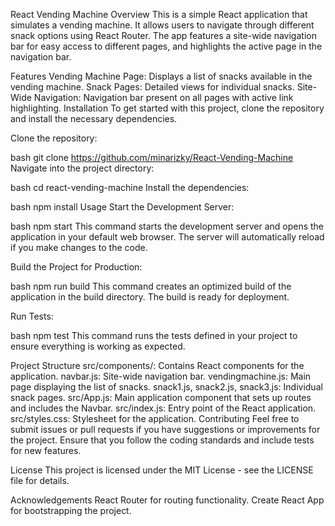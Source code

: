React Vending Machine
Overview
This is a simple React application that simulates a vending machine. It allows users to navigate through different snack options using React Router. The app features a site-wide navigation bar for easy access to different pages, and highlights the active page in the navigation bar.

Features
Vending Machine Page: Displays a list of snacks available in the vending machine.
Snack Pages: Detailed views for individual snacks.
Site-Wide Navigation: Navigation bar present on all pages with active link highlighting.
Installation
To get started with this project, clone the repository and install the necessary dependencies.

Clone the repository:

bash
git clone https://github.com/minarizky/React-Vending-Machine
Navigate into the project directory:

bash
cd react-vending-machine
Install the dependencies:

bash
npm install
Usage
Start the Development Server:

bash
npm start
This command starts the development server and opens the application in your default web browser. The server will automatically reload if you make changes to the code.

Build the Project for Production:

bash
npm run build
This command creates an optimized build of the application in the build directory. The build is ready for deployment.

Run Tests:

bash
npm test
This command runs the tests defined in your project to ensure everything is working as expected.

Project Structure
src/components/: Contains React components for the application.
navbar.js: Site-wide navigation bar.
vendingmachine.js: Main page displaying the list of snacks.
snack1.js, snack2.js, snack3.js: Individual snack pages.
src/App.js: Main application component that sets up routes and includes the Navbar.
src/index.js: Entry point of the React application.
src/styles.css: Stylesheet for the application.
Contributing
Feel free to submit issues or pull requests if you have suggestions or improvements for the project. Ensure that you follow the coding standards and include tests for new features.

License
This project is licensed under the MIT License - see the LICENSE file for details.

Acknowledgements
React Router for routing functionality.
Create React App for bootstrapping the project.
